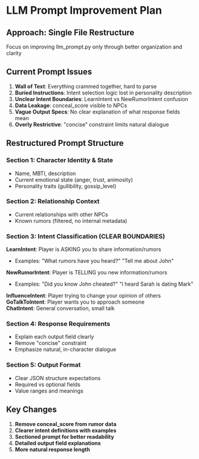 # LLM Prompt Improvement Plan

## Approach: Single File Restructure
Focus on improving llm_prompt.py only through better organization and clarity

## Current Prompt Issues
1. **Wall of Text**: Everything crammed together, hard to parse
2. **Buried Instructions**: Intent selection logic lost in personality description
3. **Unclear Intent Boundaries**: LearnIntent vs NewRumorIntent confusion
4. **Data Leakage**: conceal_score visible to NPCs
5. **Vague Output Specs**: No clear explanation of what response fields mean
6. **Overly Restrictive**: "concise" constraint limits natural dialogue

## Restructured Prompt Structure

### Section 1: Character Identity & State
- Name, MBTI, description
- Current emotional state (anger, trust, animosity)
- Personality traits (gullibility, gossip_level)

### Section 2: Relationship Context  
- Current relationships with other NPCs
- Known rumors (filtered, no internal metadata)

### Section 3: Intent Classification (CLEAR BOUNDARIES)
**LearnIntent**: Player is ASKING you to share information/rumors
- Examples: "What rumors have you heard?" "Tell me about John"

**NewRumorIntent**: Player is TELLING you new information/rumors  
- Examples: "Did you know John cheated?" "I heard Sarah is dating Mark"

**InfluenceIntent**: Player trying to change your opinion of others
**GoTalkToIntent**: Player wants you to approach someone  
**ChatIntent**: General conversation, small talk

### Section 4: Response Requirements
- Explain each output field clearly
- Remove "concise" constraint
- Emphasize natural, in-character dialogue

### Section 5: Output Format
- Clear JSON structure expectations
- Required vs optional fields
- Value ranges and meanings

## Key Changes
1. **Remove conceal_score from rumor data**
2. **Clearer intent definitions with examples**
3. **Sectioned prompt for better readability** 
4. **Detailed output field explanations**
5. **More natural response length** 